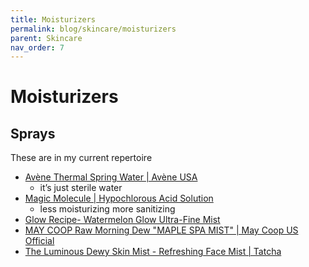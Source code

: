 ```yaml
---
title: Moisturizers
permalink: blog/skincare/moisturizers
parent: Skincare
nav_order: 7
---
```

# Moisturizers

## Sprays

These are in my current repertoire 
- [Avène Thermal Spring Water \| Avène USA](https://www.aveneusa.com/thermal-spring-water) 
    - it’s just sterile water
- [Magic Molecule \| Hypochlorous Acid Solution](https://magicmolecule.com/products/the-solution-bundle) 
    - less moisturizing more sanitizing
- [Glow Recipe- Watermelon Glow Ultra-Fine Mist](https://www.glowrecipe.com/products/glow-recipe-watermelon-glow-ultra-fine-mist) 
- [MAY COOP Raw Morning Dew "MAPLE SPA MIST" \| May Coop US Official](https://www.maycoopus.com/products/morning-dew) 
- [The Luminous Dewy Skin Mist - Refreshing Face Mist \| Tatcha](https://www.tatcha.com/product/luminous-dewy-skin-mist/CG01210T.html) 
